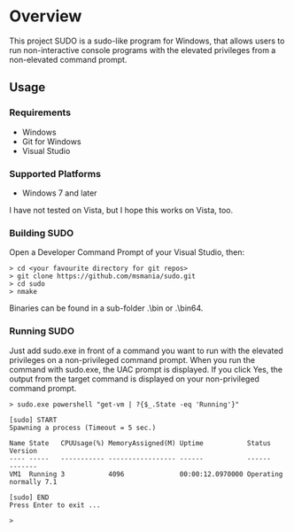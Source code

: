# Overview

This project SUDO is a sudo-like program for Windows, that allows users to run non-interactive console programs with the elevated privileges from a non-elevated command prompt.

## Usage

### Requirements

- Windows
- Git for Windows
- Visual Studio

### Supported Platforms

- Windows 7 and later

I have not tested on Vista, but I hope this works on Vista, too.

### Building SUDO

Open a Developer Command Prompt of your Visual Studio, then:

    > cd <your favourite directory for git repos>
    > git clone https://github.com/msmania/sudo.git
    > cd sudo
    > nmake

Binaries can be found in a sub-folder .\bin or .\bin64.

### Running SUDO

Just add sudo.exe in front of a command you want to run with the elevated privileges on a non-privileged command prompt.
When you run the command with sudo.exe, the UAC prompt is displayed.  If you click Yes, the output from the target command is displayed on your non-privileged command prompt.

    > sudo.exe powershell "get-vm | ?{$_.State -eq 'Running'}"

    [sudo] START
    Spawning a process (Timeout = 5 sec.)

    Name State   CPUUsage(%) MemoryAssigned(M) Uptime           Status             Version
    ---- -----   ----------- ----------------- ------           ------             -------
    VM1  Running 3           4096              00:00:12.0970000 Operating normally 7.1

    [sudo] END
    Press Enter to exit ...

    >
